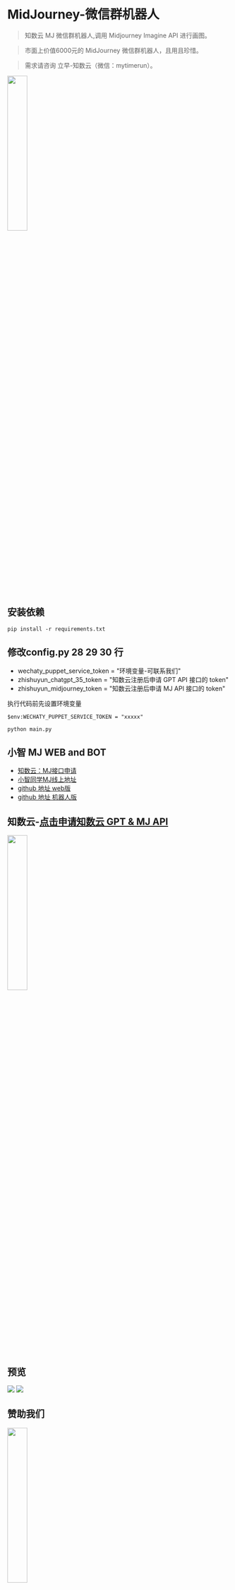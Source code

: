 # MidJourney-微信群机器人
> 知数云 MJ 微信群机器人,调用 Midjourney Imagine API 进行画图。

> 市面上价值6000元的 MidJourney 微信群机器人，且用且珍惜。

> 需求请咨询 立早-知数云（微信：mytimerun）。

<img src="https://i.postimg.cc/vBPm2zv2/code2.jpg"   width="30%">

## 安装依赖

```
pip install -r requirements.txt
```
## 修改config.py 28 29 30 行
- wechaty_puppet_service_token = "环境变量-可联系我们"
- zhishuyun_chatgpt_35_token = "知数云注册后申请 GPT API 接口的 token"
- zhishuyun_midjourney_token = "知数云注册后申请 MJ API 接口的 token"

执行代码前先设置环境变量
```
$env:WECHATY_PUPPET_SERVICE_TOKEN = "xxxxx"
```
```
python main.py
```


## 小智 MJ WEB and BOT
- [知数云：MJ接口申请](https://auth.zhishuyun.com/auth/login?inviter_id=b01a5684-a3e4-43d6-a7c1-61105ccf9a8c&redirect=https://data.zhishuyun.com)
- [小智同学MJ线上地址](https://mj.lz300.cn/)
- [github 地址 web版](https://github.com/hbqjzx/mjxiaozhi)
- [github 地址 机器人版](https://github.com/hbqjzx/mjbot)


## 知数云-<a href="https://auth.zhishuyun.com/auth/login?inviter_id=b01a5684-a3e4-43d6-a7c1-61105ccf9a8c&redirect=https://data.zhishuyun.com">点击申请知数云 GPT & MJ API</a>
<img src="https://i.postimg.cc/h4zJZkH9/my-Zhishuyun.jpg" width="30%">

## 预览
![](https://i.postimg.cc/1zB6PDHw/2.jpg)
![](https://i.postimg.cc/MGqRh9yz/1.jpg)


## 赞助我们
<img src="https://i.postimg.cc/N0q2RpN1/code.jpg"   width="30%">